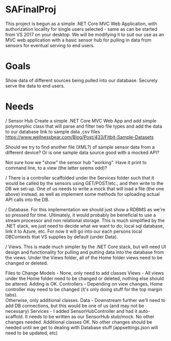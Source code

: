 # SAFinalProj

This project is begun as a simple .NET Core MVC Web Application, with authorization locallty for single users selected - 
same as can be started from VS 2017 on your desktop.  We will be modifying it to suit our use as an 
MVC web application with a basic sensor hub for pulling in data from sensors for eventual serving to end users.

# Goals
Show data of different sources being pulled into our database. Securely serve the data to end users.

# Needs
/ Sensor Hub
Create a simple .NET Core MVC Web App and add simple polymorphic class that will 
parse and filter two file types and add the data to our database
link to sample data .csv files https://www.wellnessbear.com/Blog/Post/433/Fitbit-Sample-Datasets 

Should we try to find another file (XML?) of sample sensor data from a different device?  Or is one sample data source 
good with a mocked API?

Not sure how we "show" the sensor hub "working". Have it print to command line, to a view (the latter seems odd)?

/ There is a controller scaffolded under the Services folder such that it would be called by the sensors using GET/POST/etc.,
and then write to the DB we set-up.  One of us needs to write a mock that will load a file (the one above) instead, as well as 
implement some methods for uploading actual API calls into the DB.

/ Database. For this implementation we should just show a RDBMS as we're so pressed for time. 
Ultimately, it would probably be beneficial to use a stream processor and non relational storage. 
This is much simplified by the .NET stack, we just need to decide what we want to do; local sql database, link it to Azure, etc.
For now it will go into our each persons local DBContexts that VS supplies by default (under Data).  

/ Views. This is made much simpler by the .NET Core stack, but will need UI design and functionality for pulling 
and putting data into the database from the views. Under the Views folder, all of the Home folder views need to be changed
or deleted.

Files to Change
Models - None, only need to add classes
Views - All views under the Home folder need to be changed or deleted, nothing else should be altered.  Adding is OK.
Controllers - Depending on view changes, Home controller may need to be changed (it's only doing stuff for the top margin tabs).  
Otherwise, only additional classes.
Data - Downstream further we'll need to add DB connections, but this would be one of us (and may not be necessary)
Services - I added SensorHubController and had it auto-scaffold.  It needs to be written as our SensorHub stub/mock.  No other 
changes needed.  Additional classes OK.
No other changes should be needed until we get to dealing with Database stuff (appsettings.json will need to be updated, etc)
